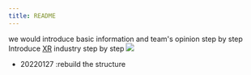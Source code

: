 ```yaml
---
title: README
---
```


we would introduce basic information  and team's opinion step by step
Introduce [XR](https://www.viget.com/articles/xr-vr-ar-mr-whats-the-difference/) industry step by step
![](https://gitlab.com/picbed/bed/uploads/aeb9e8ed9b6145d4dc28d88af056d33c/avr.png)




* 20220127 :rebuild the structure